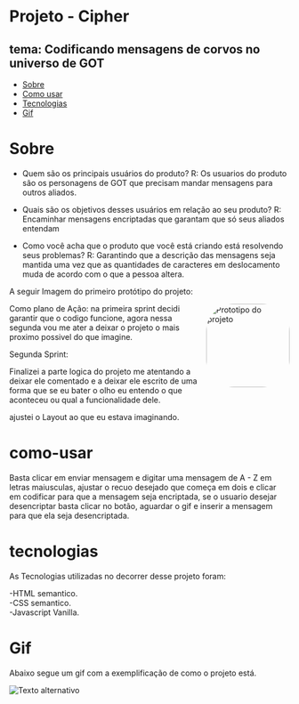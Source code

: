 # Projeto - Cipher

## tema: Codificando mensagens de corvos no universo de GOT

<!--ts-->

- [Sobre](#Sobre)
- [Como usar](#como-usar)
- [Tecnologias](#tecnologias)
- [Gif](#Gif)
<!--te-->

<p align="center" id="#Sobre">

# Sobre

- Quem são os principais usuários do produto?
  R: Os usuarios do produto são os personagens de GOT que precisam mandar mensagens para outros aliados.

- Quais são os objetivos desses usuários em relação ao seu produto?
  R: Encaminhar mensagens encriptadas que garantam que só seus aliados entendam

- Como você acha que o produto que você está criando está resolvendo seus
  problemas?
  R: Garantindo que a descrição das mensagens seja mantida uma vez que as quantidades de caracteres em deslocamento muda de acordo com o que a pessoa altera.

A seguir Imagem do primeiro protótipo do projeto:

  <img align="right" alt="Prototipo do projeto" height="150" style="border-radius: 50px;" img src="https://cdn.discordapp.com/attachments/925377188402987058/1131745755737116682/image.png" />

Como plano de Ação: na primeira sprint decidi garantir que o codigo funcione, agora nessa segunda vou me ater a deixar o projeto o mais proximo possivel do que imagine.

Segunda Sprint:

Finalizei a parte logica do projeto me atentando a deixar ele comentado e a deixar ele escrito de uma forma que se eu bater o olho eu entendo o que aconteceu ou qual a funcionalidade dele.

ajustei o Layout ao que eu estava imaginando. </p>

<p align = "center" id="como-usar">

# como-usar

Basta clicar em enviar mensagem e digitar uma mensagem de A - Z em letras maiusculas, ajustar o recuo desejado que começa em dois e clicar em codificar para que a mensagem seja encriptada, se o usuario desejar desencriptar basta clicar no botão, aguardar o gif e inserir a mensagem para que ela seja desencriptada.

</p>

<p align= "center" id="Tecnologias">

# tecnologias

As Tecnologias utilizadas no decorrer desse projeto foram:

-HTML semantico. <br>
-CSS semantico. <br>
-Javascript Vanilla.

</p>

<p align="center" id="Gif">

# Gif

Abaixo segue um gif com a exemplificação de como o projeto está.

![Texto alternativo](src/assets/Funcionamento-cifra.gif)
